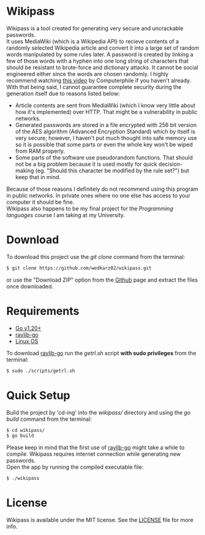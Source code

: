 # Wikipass

Wikipass is a tool created for generating very secure and uncrackable passwords. \
It uses MediaWiki (which is a Wikipedia API) to recieve contents of a randomly selected Wikipedia article and convert it into a large set of random words manipulated by some rules later. A password is created by linking a few of those words with a hyphen into one long string of characters that should be resistant to brute-force and dictionary attacks. It cannot be social engineered either since the words are chosen randomly. I highly recommend watching [this video](https://www.youtube.com/watch?v=3NjQ9b3pgIg) by Computerphile if you haven't already. \
With that being said, I cannot guarantee complete security during the generation itself due to reasons listed below:
 * Article contents are sent from MediaWiki (which I know very little about how it's implemented) over HTTP. That might be a vulnerability in public networks.
  * Generated passwords are stored in a file encrypted with 256 bit version of the AES algorithm (Advanced Encryption Standard) which by itself is very secure; however, I haven't put much thought into safe memory use so it is possible that some parts or even the whole key won't be wiped from RAM properly.
  * Some parts of the software use pseudorandom functions. That should not be a big problem because it is used mostly for quick decision-making (eg. "Should this character be modified by the rule set?") but keep that in mind.

Because of those reasons I definitely do not recommend using this program in public networks. In private ones where no one else has access to your computer it should be fine. \
Wikipass also happens to be my final project for the *Programming languages* course I am taking at my University.

# Download
To download this project use the *git clone* command from the terminal:
```bash
$ git clone https://github.com/wedkarz02/wikipass.git
```
or use the "Download ZIP" option from the [Github](https://github.com/wedkarz02/wikipass) page and extract the files once downloaded.

# Requirements
 * [Go v1.20+](https://go.dev/dl/)
 * [raylib-go](https://github.com/gen2brain/raylib-go)
 * [Linux OS](https://ubuntu.com/download)

To download [raylib-go](https://github.com/gen2brain/raylib-go) run the *getrl.sh* script **with sudo privileges** from the terminal:
```bash
$ sudo ./scripts/getrl.sh
```

# Quick Setup
Build the project by 'cd-ing' into the *wikipass/* directory and using the *go build* command from the terminal:
```bash
$ cd wikipass/
$ go build
```
Please keep in mind that the first use of [raylib-go](https://github.com/gen2brain/raylib-go) might take a while to compile. Wikipass requires internet connection while generating new passwords.\
Open the app by running the compiled executable file:
```bash
$ ./wikipass
```

# License
Wikipass is available under the MIT license. See the [LICENSE](https://github.com/wedkarz02/wikipass/blob/main/LICENSE) file for more info.

